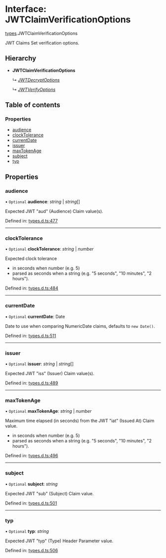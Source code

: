 # Interface: JWTClaimVerificationOptions

[types](../modules/types.md).JWTClaimVerificationOptions

JWT Claims Set verification options.

## Hierarchy

* **JWTClaimVerificationOptions**

  ↳ [*JWTDecryptOptions*](jwt_decrypt.jwtdecryptoptions.md)

  ↳ [*JWTVerifyOptions*](jwt_verify.jwtverifyoptions.md)

## Table of contents

### Properties

- [audience](types.jwtclaimverificationoptions.md#audience)
- [clockTolerance](types.jwtclaimverificationoptions.md#clocktolerance)
- [currentDate](types.jwtclaimverificationoptions.md#currentdate)
- [issuer](types.jwtclaimverificationoptions.md#issuer)
- [maxTokenAge](types.jwtclaimverificationoptions.md#maxtokenage)
- [subject](types.jwtclaimverificationoptions.md#subject)
- [typ](types.jwtclaimverificationoptions.md#typ)

## Properties

### audience

• `Optional` **audience**: *string* \| *string*[]

Expected JWT "aud" (Audience) Claim value(s).

Defined in: [types.d.ts:477](https://github.com/panva/jose/blob/v3.11.4/src/types.d.ts#L477)

___

### clockTolerance

• `Optional` **clockTolerance**: *string* \| *number*

Expected clock tolerance
- in seconds when number (e.g. 5)
- parsed as seconds when a string (e.g. "5 seconds", "10 minutes", "2 hours").

Defined in: [types.d.ts:484](https://github.com/panva/jose/blob/v3.11.4/src/types.d.ts#L484)

___

### currentDate

• `Optional` **currentDate**: Date

Date to use when comparing NumericDate claims, defaults to `new Date()`.

Defined in: [types.d.ts:511](https://github.com/panva/jose/blob/v3.11.4/src/types.d.ts#L511)

___

### issuer

• `Optional` **issuer**: *string* \| *string*[]

Expected JWT "iss" (Issuer) Claim value(s).

Defined in: [types.d.ts:489](https://github.com/panva/jose/blob/v3.11.4/src/types.d.ts#L489)

___

### maxTokenAge

• `Optional` **maxTokenAge**: *string* \| *number*

Maximum time elapsed (in seconds) from the JWT "iat" (Issued At) Claim value.
- in seconds when number (e.g. 5)
- parsed as seconds when a string (e.g. "5 seconds", "10 minutes", "2 hours").

Defined in: [types.d.ts:496](https://github.com/panva/jose/blob/v3.11.4/src/types.d.ts#L496)

___

### subject

• `Optional` **subject**: *string*

Expected JWT "sub" (Subject) Claim value.

Defined in: [types.d.ts:501](https://github.com/panva/jose/blob/v3.11.4/src/types.d.ts#L501)

___

### typ

• `Optional` **typ**: *string*

Expected JWT "typ" (Type) Header Parameter value.

Defined in: [types.d.ts:506](https://github.com/panva/jose/blob/v3.11.4/src/types.d.ts#L506)
